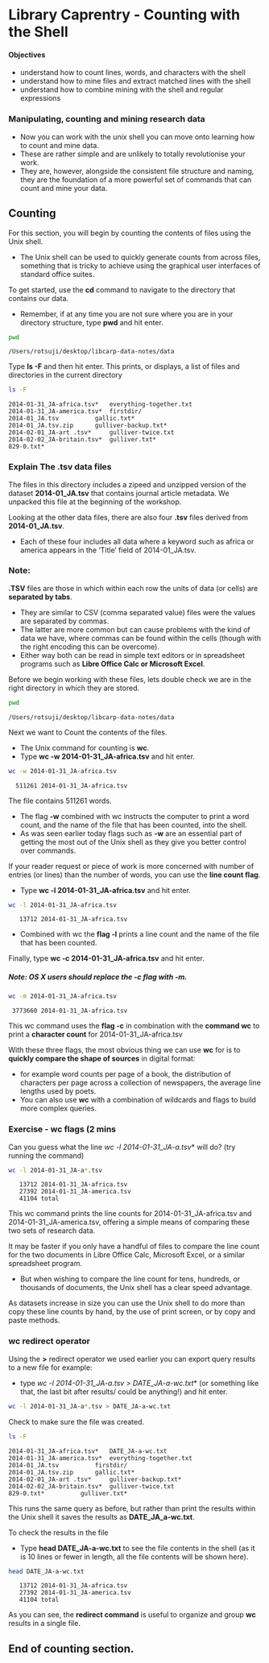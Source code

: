 
# Library Caprentry - Counting with the Shell

#### Objectives
* understand how to count lines, words, and characters with the shell
* understand how to mine files and extract matched lines with the shell
* understand how to combine mining with the shell and regular expressions

### Manipulating, counting and mining research data
* Now you can work with the unix shell you can move onto learning how to count and mine data. 
* These are rather simple and are unlikely to totally revolutionise your work. 
* They are, however, alongside the consistent file structure and naming, they are the foundation of a more powerful set of commands that can count and mine your data.



## Counting

For this section, you will begin by counting the contents of files using the Unix shell. 
* The Unix shell can be used to quickly generate counts from across files, something that is tricky to achieve using the graphical user interfaces of standard office suites.

To get started, use the **cd** command to navigate to the directory that contains our data. 
* Remember, if at any time you are not sure where you are in your directory structure, type **pwd** and hit enter.




```bash
pwd
```

    /Users/rotsuji/desktop/libcarp-data-notes/data


Type **ls -F** and then hit enter. This prints, or displays, a list of files and directories in the current directory


```bash
ls -F
```

    2014-01-31_JA-africa.tsv*	everything-together.txt
    2014-01-31_JA-america.tsv*	firstdir/
    2014-01_JA.tsv			gallic.txt*
    2014-01_JA.tsv.zip		gulliver-backup.txt*
    2014-02-01_JA-art .tsv*		gulliver-twice.txt
    2014-02-02_JA-britain.tsv*	gulliver.txt*
    829-0.txt*


### Explain The .tsv data files

The files in this directory includes a zipeed and unzipped version of the dataset **2014-01_JA.tsv** that contains journal article metadata.  We unpacked this file at the beginning of the workshop.

Looking at the other data files, there are also four **.tsv** files derived from **2014-01_JA.tsv**. 
* Each of these four includes all data where a keyword such as africa or america appears in the ‘Title’ field of 2014-01_JA.tsv. 


### Note: 

**.TSV** files are those in which within each row the units of data (or cells) are **separated by tabs**. 
* They are similar to CSV (comma separated value) files were the values are separated by commas. 
* The latter are more common but can cause problems with the kind of data we have, where commas can be found within the cells (though with the right encoding this can be overcome). 
* Either way both can be read in simple text editors or in spreadsheet programs such as **Libre Office Calc or Microsoft Excel**.

Before we begin working with these files, lets double check we are in the right directory in which they are stored.


```bash
pwd
```

    /Users/rotsuji/desktop/libcarp-data-notes/data


Next we want to Count the contents of the files.
* The Unix command for counting is **wc**.
* Type **wc -w 2014-01-31_JA-africa.tsv** and hit enter. 


```bash
wc -w 2014-01-31_JA-africa.tsv
```

      511261 2014-01-31_JA-africa.tsv


The file contains 511261 words.
* The flag **-w** combined with wc instructs the computer to print a word count, and the name of the file that has been counted, into the shell.
* As was seen earlier today flags such as **-w** are an essential part of getting the most out of the Unix shell as they give you better control over commands.

If your reader request or piece of work is more concerned with number of entries (or lines) than the number of words, you can use the **line count flag**. 
* Type **wc -l 2014-01-31_JA-africa.tsv** and hit enter. 


```bash
wc -l 2014-01-31_JA-africa.tsv
```

       13712 2014-01-31_JA-africa.tsv


* Combined with wc the **flag -l** prints a line count and the name of the file that has been counted.

Finally, type **wc -c 2014-01-31_JA-africa.tsv** and hit enter. 

##### Note: OS X users should replace the -c flag with -m.


```bash
wc -m 2014-01-31_JA-africa.tsv
```

     3773660 2014-01-31_JA-africa.tsv


This wc command uses the **flag -c** in combination with the **command wc** to print a **character count** for 2014-01-31_JA-africa.tsv 

With these three flags, the most obvious thing we can use **wc** for is to **quickly compare the shape of sources** in digital format:
* for example word counts per page of a book, the distribution of characters per page across a collection of newspapers, the average line lengths used by poets. 
* You can also use **wc** with a combination of wildcards and flags to build more complex queries.

### Exercise - wc flags (2 mins
Can you guess what the line **wc -l 2014-01-31_JA-a*.tsv** will do?  (try running the command)


```bash
wc -l 2014-01-31_JA-a*.tsv
```

       13712 2014-01-31_JA-africa.tsv
       27392 2014-01-31_JA-america.tsv
       41104 total


This wc command prints the line counts for 2014-01-31_JA-africa.tsv and 2014-01-31_JA-america.tsv, offering a simple means of comparing these two sets of research data.

It may be faster if you only have a handful of files to compare the line count for the two documents in Libre Office Calc, Microsoft Excel, or a similar spreadsheet program. 
* But when wishing to compare the line count for tens, hundreds, or thousands of documents, the Unix shell has a clear speed advantage.

As datasets increase in size you can use the Unix shell to do more than copy these line counts by hand, by the use of print screen, or by copy and paste methods.

### wc redirect operator

Using the **>** redirect operator we used earlier you can export query results to a new file for example:
* type **wc -l 2014-01-31_JA-a*.tsv > DATE_JA-a-wc.txt** (or something like that, the last bit after results/ could be anything!) and hit enter. 


```bash
wc -l 2014-01-31_JA-a*.tsv > DATE_JA-a-wc.txt
```

    

Check to make sure the file was created.


```bash
ls -F
```

    2014-01-31_JA-africa.tsv*	DATE_JA-a-wc.txt
    2014-01-31_JA-america.tsv*	everything-together.txt
    2014-01_JA.tsv			firstdir/
    2014-01_JA.tsv.zip		gallic.txt*
    2014-02-01_JA-art .tsv*		gulliver-backup.txt*
    2014-02-02_JA-britain.tsv*	gulliver-twice.txt
    829-0.txt*			gulliver.txt*


This runs the same query as before, but rather than print the results within the Unix shell it saves the results as **DATE_JA_a-wc.txt**.

To check the results in the file
* Type **head DATE_JA-a-wc.txt** to see the file contents in the shell (as it is 10 lines or fewer in length, all the file contents will be shown here).


```bash
head DATE_JA-a-wc.txt
```

       13712 2014-01-31_JA-africa.tsv
       27392 2014-01-31_JA-america.tsv
       41104 total


As you can see, the **redirect command** is useful to organize and group **wc** results in a single file.  

## End of counting section.


```bash

```

